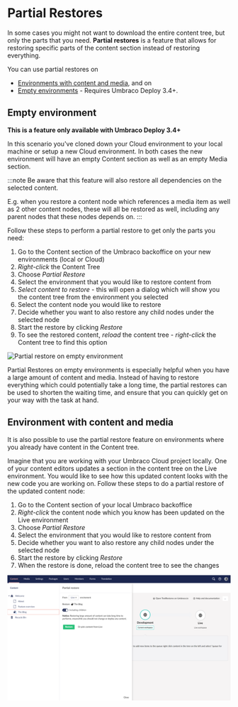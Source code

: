 # Partial Restores

In some cases you might not want to download the entire content tree, but only the parts that you need. **Partial restores** is a feature that allows for restoring specific parts of the content section instead of restoring everything.

You can use partial restores on

- [Environments with content and media](#environment-with-content-and-media), and on
- [Empty environments](#empty-environment) - Requires Umbraco Deploy 3.4+.

## Empty environment

**This is a feature only available with Umbraco Deploy 3.4+**

In this scenario you've cloned down your Cloud environment to your local machine or setup a new Cloud environment. In both cases the new environment will have an empty Content section as well as an empty Media section. 

:::note
Be aware that this feature will also restore all dependencies on the selected content.

E.g. when you restore a content node which references a media item as well as 2 other content nodes, these will all be restored as well, including any parent nodes that these nodes depends on.
:::

Follow these steps to perform a partial restore to get only the parts you need:

1. Go to the Content section of the Umbraco backoffice on your new environments (local or Cloud)
2. *Right-click* the Content Tree
3. Choose *Partial Restore*
4. Select the environment that you would like to restore content from
5. *Select content to restore* - this will open a dialog which will show you the content tree from the environment you selected
6. Select the content node you would like to restore
7. Decide whether you want to also restore any child nodes under the selected node
8. Start the restore by clicking *Restore*
9. To see the restored content, *reload* the content tree - *right-click* the Content tree to find this option

![Partial restore on empty environment](images/partialRestore-onEmpty.gif)

Partial Restores on empty environments is especially helpful when you have a large amount of content and media. Instead of having to restore everything which could potentially take a long time, the partial restores can be used to shorten the waiting time, and ensure that you can quickly get on your way with the task at hand.

## Environment with content and media

It is also possible to use the partial restore feature on environments where you already have content in the Content tree.

Imagine that you are working with your Umbraco Cloud project locally. One of your content editors updates a section in the content tree on the Live environment. You would like to see how this updated content looks with the new code you are working on. Follow these steps to do a partial restore of the updated content node:

1. Go to the Content section of your local Umbraco backoffice
2. *Right-click* the content node which you know has been updated on the Live environment
3. Choose *Partial Restore*
4. Select the environment that you would like to restore content from
5. Decide whether you want to also restore any child nodes under the selected node
6. Start the restore by clicking *Restore*
7. When the restore is done, reload the content tree to see the changes

![Partial restore](images/partialRestore-onEnvWithContent.png)